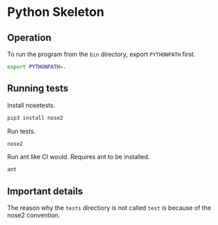 # Python Skeleton


## Operation

To run the program from the `bin` directory, export `PYTHONPATH` first.

```sh
export PYTHONPATH=.
```


## Running tests

Install nosetests.

```sh
pip3 install nose2
```

Run tests.

```sh
nose2
```

Run ant like CI would. Requires ant to be installed.

```sh
ant
```


## Important details

The reason why the `tests` directiory is not called `test` is because of the nose2 convention.
